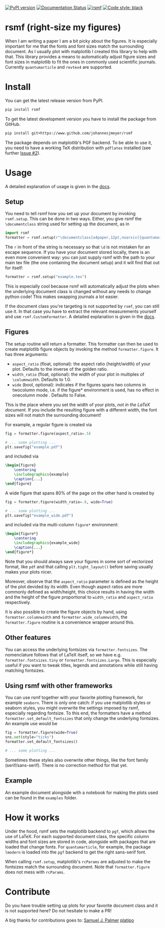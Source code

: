 [![PyPI version](https://badge.fury.io/py/rsmf.svg)](https://pypi.org/project/rsmf/)
[![Documentation Status](https://readthedocs.org/projects/rsmf/badge/?version=latest)](https://rsmf.readthedocs.io/en/latest/?badge=latest)
[![rsmf](https://circleci.com/gh/johannesjmeyer/rsmf.svg?style=shield)](https://github.com/johannesjmeyer/rsmf)
[![Code style: black](https://img.shields.io/badge/code%20style-black-000000.svg)](https://github.com/psf/black)


# rsmf (right-size my figures)

When I am writing a paper I am a bit picky about the figures. It is especially important for me that the fonts and font sizes match the surrounding document. As I usually plot with matplotlib I created this library to help with that. This library provides a means to 
automatically adjust figure sizes and font sizes in matplotlib to fit the ones in commonly used scientific journals. Currently `quantumarticle` and `revtex4` are supported. 

# Install

You can get the latest release version from PyPI.
```bash
pip install rsmf
```
To get the latest development version you have to install the package from GitHub.
```bash
pip install git+https://www.github.com/johannesjmeyer/rsmf
```

The package depends on matplotlib's PGF backend. To be able to use it, you need to have a working TeX distribution with `pdflatex` installed (see further [Issue #2](https://github.com/johannesjmeyer/rsmf/issues/2)).

# Usage

A detailed explanation of usage is given in the [docs](https://rsmf.readthedocs.io/en/latest/source/howto.html).

## Setup
You need to tell rsmf how you set up your document by invoking `rsmf.setup`. This can be done in two ways. Either, you give rsmf the `\documentclass` string used for setting up the document, as in
```python
import rsmf
formatter = rsmf.setup(r"\documentclass[a4paper,12pt,noarxiv]{quantumarticle}")
```
The `r` in front of the string is necessary so that `\d` is not mistaken for an escape sequence. If you have your document stored locally, there is an even more convenient way:
you can just supply rsmf with the path to your main tex file (the one containing the document setup) and it will find that out for itself:
```python
formatter = rsmf.setup("example.tex")
```
This is especially cool because rsmf will automatically adjust the plots when the underlying document class is changed without any needs to change python code! This makes swapping journals a lot easier.

If the document class you're targeting is not supported by `rsmf`, you can still use it. In that case you have to extract the relevant measurements yourself and use `rsmf.CustomFormatter`. A detailed explanation is given in the [docs](https://rsmf.readthedocs.io/en/latest/source/howto.html).

## Figures
The setup routine will return a formatter. This formatter can then be used to create matplotlib figure objects by invoking the method `formatter.figure`. It has three arguments:

* `aspect_ratio` (float, optional): the aspect ratio (height/width) of your plot. Defaults to the inverse of the golden ratio.
* `width_ratio` (float, optional): the width of your plot in multiples of `\columnwidth`. Defaults to 1.0.
* `wide` (bool, optional): indicates if the figures spans two columns in twocolumn mode, 
                i.e. if the figure* environment is used, has no effect in onecolumn mode . Defaults to False.

This is the place where you set the width of your plots, _not in the LaTeX document._ If you include the resulting figure with a different width, the font sizes will not match the surrounding document!

For example, a regular figure is created via
```python
fig = formatter.figure(aspect_ratio=.5)

# ... some plotting ...
plt.savefig("example.pdf")
```
and included via
```tex
\begin{figure}
	\centering
	\includegraphics{example}
	\caption{...}
\end{figure}
```
A wide figure that spans 80% of the page on the other hand is created by
```python
fig = formatter.figure(width_ratio=.8, wide=True)

# ... some plotting ...
plt.savefig("example_wide.pdf")
```
and included via the multi-column `figure*` environment:
```tex
\begin{figure*}
	\centering
	\includegraphics{example_wide}
	\caption{...}
\end{figure*}
```

Note that you should always save your figures in some sort of vectorized format, like `pdf` and that calling `plt.tight_layout()` before saving usually makes your plots nicer.

Moreover, observe that the ``aspect_ratio`` parameter is defined as the height of the plot devided by its width. Even though aspect ratios are more commonly defined as width/height, this choice results in having the width and the height of the figure proportional to ``width_ratio`` and ``aspect_ratio`` respectively. 

It is also possible to create the figure objects by hand, using `formatter.columnwidth` and `formatter.wide_columnwidth`, the `formatter.figure` routine is a convenience wrapper around this.

## Other features
You can access the underlying fontsizes via `formatter.fontsizes`. The nomenclature follows that of LaTeX itself, so we have e.g. `formatter.fontsizes.tiny` or `formatter.fontsizes.Large`.
This is especially useful if you want to tweak titles, legends and annotations while still having matching fontsizes.

## Using rsmf with other frameworks
You can use rsmf together with your favorite plotting framework, for example `seaborn`. There is only one catch: if you use matplotlib styles or seaborn styles, you might overwrite the settings imposed by rsmf, especially regarding fontsize. To this end, the formatters have a method `formatter.set_default_fontsizes` that only change the underlying fontsizes. An example use would be
```python
fig = formatter.figure(wide=True)
sns.set(style="ticks")
formatter.set_default_fontsizes()

# ... some plotting ...
```
Sometimes these styles also overwrite other things, like the font family (serif/sans-serif). There is no correction method for that yet.

## Example
An example document alongside with a notebook for making the plots used can be found in the `examples` folder.

# How it works
Under the hood, rsmf sets the matplotlib backend to `pgf`, which allows the use of LaTeX. For each supported document class, the specific column widths and font sizes are stored in code, alongside with packages that are loaded that change fonts. For `quantumarticle`, for example, the package `lmodern` is loaded into the `pgf` backend to get the right sans-serif font. 

When calling `rsmf.setup`, matplotlib's `rcParams` are adjusted to make the fontsizes match the surrounding document. Note that `formatter.figure` does not mess with `rcParams`.

# Contribute
Do you have trouble setting up plots for your favorite document class and it is not supported here? Do not hesitate to make a PR!

A big thanks for contributions goes to:
[Samuel J. Palmer](https://github.com/sp94)
[platipo](https://github.com/platipo)
